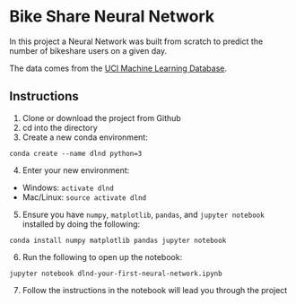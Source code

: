 # Bike Share Neural Network

In this project a Neural Network was built from scratch to predict the number of bikeshare users on a given day.

The data comes from the [UCI Machine Learning Database](https://archive.ics.uci.edu/ml/datasets/Bike+Sharing+Dataset).

## Instructions

1. Clone or download the project from Github
2. cd into the directory
3. Create a new conda environment:

```
conda create --name dlnd python=3
```

4. Enter your new environment:

- Windows: `activate dlnd`
- Mac/Linux: `source activate dlnd`

5. Ensure you have `numpy`, `matplotlib`, `pandas`, and `jupyter notebook` installed by doing the following:
```
conda install numpy matplotlib pandas jupyter notebook
```

6. Run the following to open up the notebook:
```
jupyter notebook dlnd-your-first-neural-network.ipynb
```

7. Follow the instructions in the notebook will lead you through the project
